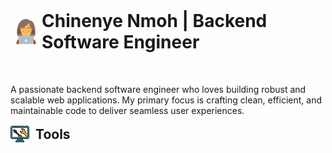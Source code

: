 <h1 style="display: flex; align-items: center; margin-top: 0px; margin-bottom: 50px;">
    <img src="image-1.png" alt="Image 1" height="50" width="50">
    Chinenye Nmoh | Backend Software Engineer
</h1>


<p>A passionate backend software engineer who loves building robust and scalable web applications. My primary focus is crafting clean, efficient, and maintainable code to deliver seamless user experiences.</p>

<h2 style=" display: flex; align-items: center; margin-top: 0px; margin-bottom: 50px;">
    <img src="image-2.png" alt="Image 2" height="30" width="30" style="margin-right: 10px; margin-bottom: 0px;">
    Tools
</h2>
